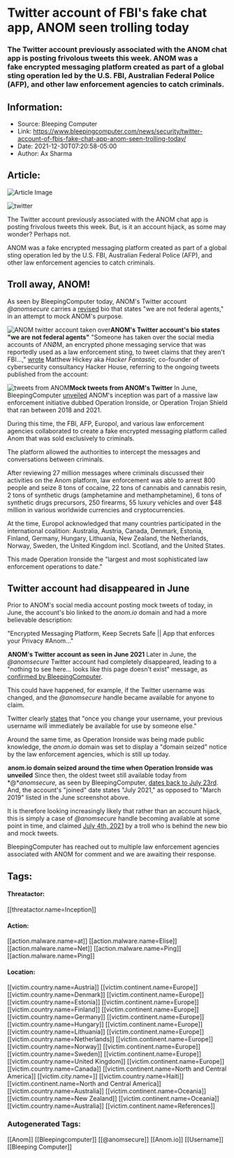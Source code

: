 # Twitter account of FBI's fake chat app, ANOM seen trolling today
### The Twitter account previously associated with the ANOM chat app is posting frivolous tweets this week. ANOM was a fake encrypted messaging platform created as part of a global sting operation led by the U.S. FBI, Australian Federal Police (AFP), and other law enforcement agencies to catch criminals.

## Information:
+ Source: Bleeping Computer
+ Link: https://www.bleepingcomputer.com/news/security/twitter-account-of-fbis-fake-chat-app-anom-seen-trolling-today/
+ Date: 2021-12-30T07:20:58-05:00
+ Author: Ax Sharma


## Article:
![Article Image](https://www.bleepstatic.com/content/hl-images/2019/06/13/Twitter0.png)

![twitter](https://www.bleepstatic.com/content/hl-images/2019/06/13/Twitter0.png)


The Twitter account previously associated with the ANOM chat app is posting frivolous tweets this week. But, is it an account hijack, as some may wonder? Perhaps not.


ANOM was a fake encrypted messaging platform created as part of a global sting operation led by the U.S. FBI, Australian Federal Police (AFP), and other law enforcement agencies to catch criminals.


Troll away, ANOM!
-----------------


As seen by BleepingComputer today, ANOM's Twitter account *@anomsecure* carries a [revised](https://twitter.com/anomsecure) bio that states "we are not federal agents," in an attempt to mock ANOM's purpose.



![ANOM twitter account taken over](https://www.bleepstatic.com/images/news/u/1164866/2021/Dec-2021/anom-twitter-hijack/anom-twitter-1.jpeg)**ANOM's Twitter account's bio states "we are not federal agents"**
"Someone has taken over the social media accounts of ΛNØM, an encrypted phone messaging service that was reportedly used as a law enforcement sting, to tweet claims that they aren't FBI...," [wrote](https://twitter.com/hackerfantastic/status/1476331971810844676) Matthew Hickey aka *Hacker Fantastic,* co-founder of cybersecurity consultancy Hacker House, referring to the ongoing tweets published from the account:



![tweets from ANOM](https://www.bleepstatic.com/images/news/u/1164866/2021/Dec-2021/anom-twitter-hijack/anom-troll-tweets.jpg)**Mock tweets from ANOM's Twitter**
In June, BleepingComputer [unveiled](https://www.bleepingcomputer.com/news/security/fbi-and-afp-created-a-fake-encrypted-chat-platform-to-catch-criminals/) ANOM's inception was part of a massive law enforcement initiative dubbed Operation Ironside, or Operation Trojan Shield that ran between 2018 and 2021.


During this time, the FBI, AFP, Europol, and various law enforcement agencies collaborated to create a fake encrypted messaging platform called Anom that was sold exclusively to criminals.


The platform allowed the authorities to intercept the messages and conversations between criminals.


After reviewing 27 million messages where criminals discussed their activities on the Anom platform, law enforcement was able to arrest 800 people and seize 8 tons of cocaine, 22 tons of cannabis and cannabis resin, 2 tons of synthetic drugs (amphetamine and methamphetamine), 6 tons of synthetic drugs precursors, 250 firearms, 55 luxury vehicles and over $48 million in various worldwide currencies and cryptocurrencies. 


At the time, Europol acknowledged that many countries participated in the international coalition: Australia, Austria, Canada, Denmark, Estonia, Finland, Germany, Hungary, Lithuania, New Zealand, the Netherlands, Norway, Sweden, the United Kingdom incl. Scotland, and the United States.


This made Operation Ironside the "largest and most sophisticated law enforcement operations to date."


Twitter account had disappeared in June
---------------------------------------


Prior to ANOM's social media account posting mock tweets of today, in June, the account's bio linked to the *anom.io* domain and had a more believable description:


"Encrypted Messaging Platform, Keep Secrets Safe || App that enforces your Privacy #Anom..."



![ANOM's account in June 2021](data:image/gif;base64,R0lGODlhAQABAAAAACH5BAEKAAEALAAAAAABAAEAAAICTAEAOw==)**ANOM's Twitter account as seen in June 2021**
Later in June, the *@anomsecure* Twitter account had completely disappeared, leading to a "nothing to see here... looks like this page doesn't exist" message, as [confirmed by BleepingComputer](http://web.archive.org/web/20210627130753/https://twitter.com/anomsecure).


This could have happened, for example, if the Twitter username was changed, and the *@anomsecure* handle became available for anyone to claim.


Twitter clearly [states](https://help.twitter.com/en/managing-your-account/change-twitter-handle) that "once you change your username, your previous username will immediately be available for use by someone else."


Around the same time, as Operation Ironside was being made public knowledge, the *anom.io* domain was set to display a "domain seized" notice by the law enforcement agencies, which is still up today.



![anom.io domain seized](data:image/gif;base64,R0lGODlhAQABAAAAACH5BAEKAAEALAAAAAABAAEAAAICTAEAOw==)**anom.io domain seized around the time when Operation Ironside was unveiled**
Since then, the oldest tweet still available today from *@**anomsecure,* as seen by BleepingComputer, [dates back to July 23rd](https://archive.is/fjBWj). And, the account's "joined" date states "July 2021," as opposed to "March 2019" listed in the June screenshot above.


It is therefore looking increasingly likely that rather than an account hijack, this is simply a case of *@anomsecure* handle becoming available at some point in time, and claimed [July 4th, 2021](http://www.twitterjoindate.com/search?utf8=%E2%9C%93&name=anomsecure&commit=Search) by a troll who is behind the new bio and mock tweets.


BleepingComputer has reached out to multiple law enforcement agencies associated with ANOM for comment and we are awaiting their response.





## Tags:

#### Threatactor:
[[threatactor.name=Inception]]

#### Action:
[[action.malware.name=at]] [[action.malware.name=Elise]] [[action.malware.name=Net]] [[action.malware.name=Ping]] [[action.malware.name=Ping]]

#### Location:
[[victim.country.name=Austria]] [[victim.continent.name=Europe]] [[victim.country.name=Denmark]] [[victim.continent.name=Europe]] [[victim.country.name=Estonia]] [[victim.continent.name=Europe]] [[victim.country.name=Finland]] [[victim.continent.name=Europe]] [[victim.country.name=Germany]] [[victim.continent.name=Europe]] [[victim.country.name=Hungary]] [[victim.continent.name=Europe]] [[victim.country.name=Lithuania]] [[victim.continent.name=Europe]] [[victim.country.name=Netherlands]] [[victim.continent.name=Europe]] [[victim.country.name=Norway]] [[victim.continent.name=Europe]] [[victim.country.name=Sweden]] [[victim.continent.name=Europe]] [[victim.country.name=United Kingdom]] [[victim.continent.name=Europe]] [[victim.country.name=Canada]] [[victim.continent.name=North and Central America]] [[victim.city.name=]] [[victim.country.name=Haiti]] [[victim.continent.name=North and Central America]] [[victim.country.name=Australia]] [[victim.continent.name=Oceania]] [[victim.country.name=New Zealand]] [[victim.continent.name=Oceania]] [[victim.country.name=Australia]] [[victim.continent.name=References]]

### Autogenerated Tags:
[[Anom]] [[Bleepingcomputer]] [[@anomsecure]] [[Anom.io]] [[Username]] [[Bleeping Computer]]

